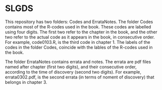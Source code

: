 # SLGDS
This repository has two folders: Codes and ErrataNotes. The folder Codes contains most of the R-codes used in the book. These codes are labelled using four digits. The first two refer to the chapter in the book, and the other two refer to the actual code as it appears in the book, in consecutive order. For example, code0103.R, is the third code in chapter 1. The labels of the codes in the folder Codes, coincide with the lables of the R-codes used in the book.  

  The folder ErrataNotes contains errata and notes. The errata are pdf files named after chapter (first two digits), and their consecutive order, according to the time of discovery (second two digits). For example, errata0302.pdf, is the second errata (in terms of noment of discovery) that belongs in chapter 3.  

